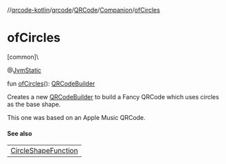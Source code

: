 //[qrcode-kotlin](../../../../index.md)/[qrcode](../../index.md)/[QRCode](../index.md)/[Companion](index.md)/[ofCircles](of-circles.md)

# ofCircles

[common]\

@[JvmStatic](https://kotlinlang.org/api/latest/jvm/stdlib/kotlin.jvm/-jvm-static/index.html)

fun [ofCircles](of-circles.md)(): [QRCodeBuilder](../../-q-r-code-builder/index.md)

Creates a new [QRCodeBuilder](../../-q-r-code-builder/index.md) to build a Fancy QRCode which uses circles as the base shape.

This one was based on an Apple Music QRCode.

#### See also

| |
|---|
| [CircleShapeFunction](../../../qrcode.shape/-circle-shape-function/index.md) |
